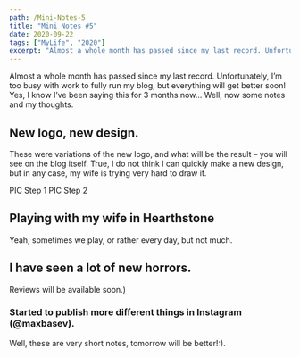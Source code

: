 ```yaml
---
path: /Mini-Notes-5
title: "Mini Notes #5"
date: 2020-09-22
tags: ["MyLife", "2020"]
excerpt: "Almost a whole month has passed since my last record. Unfortunately, I’m too busy with work to fully run my blog, but everything will get better soon!"
---
```


Almost a whole month has passed since my last record. Unfortunately, I’m too busy with work to fully run my blog, but everything will get better soon!
Yes, I know I’ve been saying this for 3 months now…
Well, now some notes and my thoughts.

## New logo, new design.

These were variations of the new logo, and what will be the result – you will see on the blog itself. True, I do not think I can quickly make a new design, but in any case, my wife is trying very hard to draw it.

PIC
Step 1
PIC
Step 2

## Playing with my wife in Hearthstone

Yeah, sometimes we play, or rather every day, but not much.

## I have seen a lot of new horrors.

Reviews will be available soon.)

### Started to publish more different things in Instagram (@maxbasev).

Well, these are very short notes, tomorrow will be better!:).

